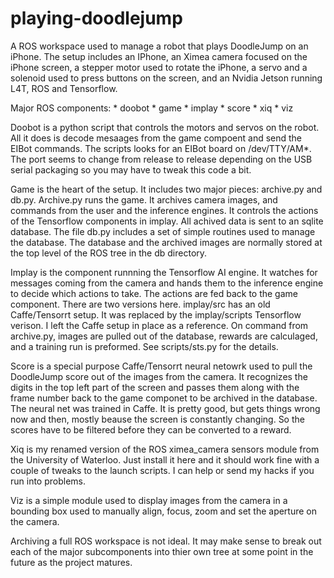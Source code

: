 # playing-doodlejump
A ROS workspace used to manage a robot that plays DoodleJump on an iPhone.
The setup includes an IPhone, an Ximea camera focused on the iPhone screen,
a stepper motor used to rotate the iPhone, a servo and a solenoid used to
press buttons on the screen, and an Nvidia Jetson running L4T, ROS and Tensorflow.

Major ROS components:
    * doobot
    * game
    * implay
    * score
    * xiq
    * viz

Doobot is a python script that controls the motors and servos on the robot. All
it does is decode mesaages from the game compoent and send the EIBot commands.
The scripts looks for an EIBot board on /dev/TTY/AM*.  The port seems to change
from release to release depending on the USB serial packaging so you may have
to tweak this code a bit.

Game is the heart of the setup. It includes two major pieces: archive.py
and db.py. Archive.py runs the game. It archives camera images, and commands
from the user and the inference engines. It controls the actions of the Tensorflow
components in implay. All achived data is sent to an sqlite database. The
file db.py includes a set of simple routines used to manage the database. 
The database and the archived images are normally stored at the top
level of the ROS tree in the db directory.

Implay is the component runnning the Tensorflow AI engine. It watches
for messages coming from the camera and hands them to the inference
engine to decide which actions to take. The actions are fed back to 
the game component. There are two versions here. implay/src has an old
Caffe/Tensorrt setup. It was replaced by the implay/scripts Tensorflow
verison. I left the Caffe setup in place as a reference. On command
from archive.py, images are pulled out of the database, rewards
are calculaged, and a training run is preformed. See scripts/sts.py
for the details.

Score is a special purpose Caffe/Tensorrt neural netowrk used to 
pull the DoodleJump score out of the images from the camera. It recognizes
the digits in the top left part of the screen and passes them along with
the frame number back to the game componet to be archived in the database.
The neural net was trained in Caffe. It is pretty good, but gets things
wrong now and then, mostly beause the screen is constantly changing. So
the scores have to be filtered before they can be converted to a reward.

Xiq is my renamed version of the ROS ximea_camera sensors module from the
University of Waterloo. Just install it here and it should work fine with
a couple of tweaks to the launch scripts. I can help or send my hacks if
you run into problems.

Viz is a simple module used to display images from the camera in a bounding
box used to manually align, focus, zoom and set the aperture on the camera. 

Archiving a full ROS workspace is not ideal. It may make sense to break
out each of the major subcomponents into thier own tree at some point
in the future as the project matures.
